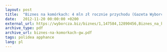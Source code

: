 ```yaml
---
layout: post
title:  "Biznes na komórkach: 4 mln zł rocznie przychodu (Gazeta Wyborcza)"
date:   2012-11-20 00:00:00 +0200
external_url: https://wyborcza.biz/biznes/1,147584,12890456,Biznes_na_komorkach__4_mln_zl_rocznie_przychodu.html
archive_type: pdf
archive_url: biznes-na-komorkach-gw.pdf
tags: polidea apphance
lang: pl
---
```

